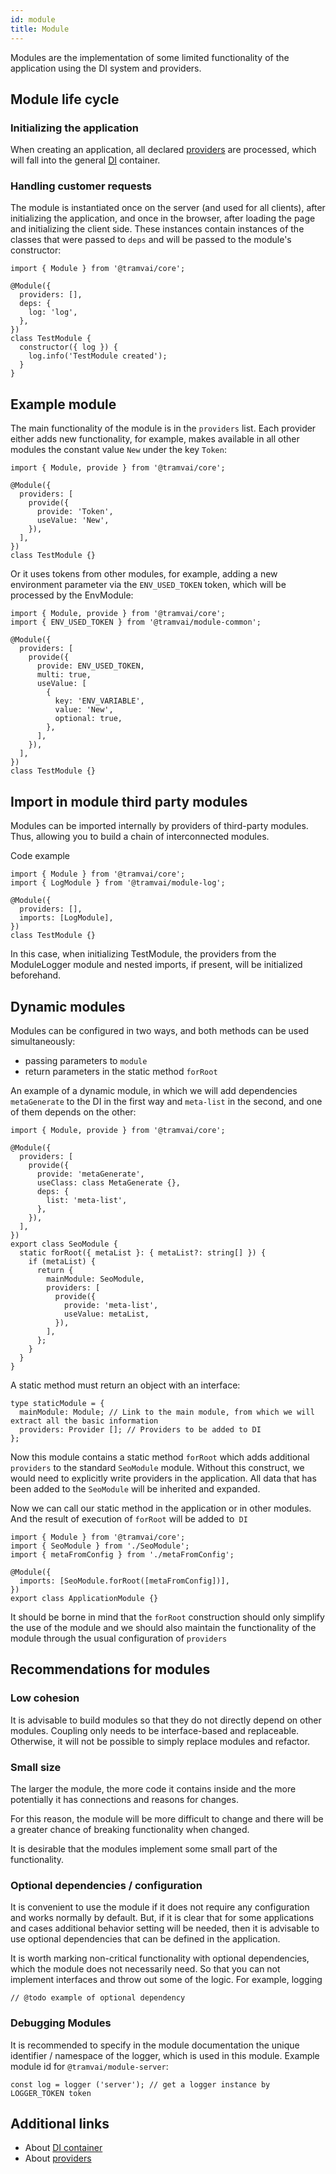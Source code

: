 ```yaml
---
id: module
title: Module
---
```


Modules are the implementation of some limited functionality of the application using the DI system and providers.

## Module life cycle

### Initializing the application

When creating an application, all declared [providers](concepts/provider.md) are processed, which will fall into the general [DI](concepts/di.md) container.

### Handling customer requests

The module is instantiated once on the server (and used for all clients), after initializing the application, and once in the browser, after loading the page and initializing the client side. These instances contain instances of the classes that were passed to `deps` and will be passed to the module's constructor:

```tsx
import { Module } from '@tramvai/core';

@Module({
  providers: [],
  deps: {
    log: 'log',
  },
})
class TestModule {
  constructor({ log }) {
    log.info('TestModule created');
  }
}
```

## Example module

The main functionality of the module is in the `providers` list. Each provider either adds new functionality, for example, makes available in all other modules the constant value `New` under the key `Token`:

```tsx
import { Module, provide } from '@tramvai/core';

@Module({
  providers: [
    provide({
      provide: 'Token',
      useValue: 'New',
    }),
  ],
})
class TestModule {}
```

Or it uses tokens from other modules, for example, adding a new environment parameter via the `ENV_USED_TOKEN` token, which will be processed by the EnvModule:

```tsx
import { Module, provide } from '@tramvai/core';
import { ENV_USED_TOKEN } from '@tramvai/module-common';

@Module({
  providers: [
    provide({
      provide: ENV_USED_TOKEN,
      multi: true,
      useValue: [
        {
          key: 'ENV_VARIABLE',
          value: 'New',
          optional: true,
        },
      ],
    }),
  ],
})
class TestModule {}
```

## Import in module third party modules

Modules can be imported internally by providers of third-party modules. Thus, allowing you to build a chain of interconnected modules.

Code example

```tsx
import { Module } from '@tramvai/core';
import { LogModule } from '@tramvai/module-log';

@Module({
  providers: [],
  imports: [LogModule],
})
class TestModule {}
```

In this case, when initializing TestModule, the providers from the ModuleLogger module and nested imports, if present, will be initialized beforehand.

## Dynamic modules

Modules can be configured in two ways, and both methods can be used simultaneously:

- passing parameters to `module`
- return parameters in the static method `forRoot`

An example of a dynamic module, in which we will add dependencies `metaGenerate` to the DI in the first way and `meta-list` in the second, and one of them depends on the other:

```tsx
import { Module, provide } from '@tramvai/core';

@Module({
  providers: [
    provide({
      provide: 'metaGenerate',
      useClass: class MetaGenerate {},
      deps: {
        list: 'meta-list',
      },
    }),
  ],
})
export class SeoModule {
  static forRoot({ metaList }: { metaList?: string[] }) {
    if (metaList) {
      return {
        mainModule: SeoModule,
        providers: [
          provide({
            provide: 'meta-list',
            useValue: metaList,
          }),
        ],
      };
    }
  }
}
```

A static method must return an object with an interface:

```tsx
type staticModule = {
  mainModule: Module; // Link to the main module, from which we will extract all the basic information
  providers: Provider []; // Providers to be added to DI
};
```

Now this module contains a static method `forRoot` which adds additional `providers` to the standard `SeoModule` module. Without this construct, we would need to explicitly write providers in the application. All data that has been added to the `SeoModule` will be inherited and expanded.

Now we can call our static method in the application or in other modules. And the result of execution of `forRoot` will be added to` DI`

```tsx
import { Module } from '@tramvai/core';
import { SeoModule } from './SeoModule';
import { metaFromConfig } from './metaFromConfig';

@Module({
  imports: [SeoModule.forRoot([metaFromConfig])],
})
export class ApplicationModule {}
```

It should be borne in mind that the `forRoot` construction should only simplify the use of the module and we should also maintain the functionality of the module through the usual configuration of `providers`

## Recommendations for modules

### Low cohesion

It is advisable to build modules so that they do not directly depend on other modules. Coupling only needs to be interface-based and replaceable. Otherwise, it will not be possible to simply replace modules and refactor.

### Small size

The larger the module, the more code it contains inside and the more potentially it has connections and reasons for changes.

For this reason, the module will be more difficult to change and there will be a greater chance of breaking functionality when changed.

It is desirable that the modules implement some small part of the functionality.

### Optional dependencies / configuration

It is convenient to use the module if it does not require any configuration and works normally by default. But, if it is clear that for some applications and cases additional behavior setting will be needed, then it is advisable to use optional dependencies that can be defined in the application.

It is worth marking non-critical functionality with optional dependencies, which the module does not necessarily need. So that you can not implement interfaces and throw out some of the logic. For example, logging

```tsx
// @todo example of optional dependency
```

### Debugging Modules

It is recommended to specify in the module documentation the unique identifier / namespace of the logger, which is used in this module. Example module id for `@tramvai/module-server`:

```tsx
const log = logger ('server'); // get a logger instance by LOGGER_TOKEN token
```

## Additional links

- About [DI container](concepts/di.md)
- About [providers](concepts/provider.md)
